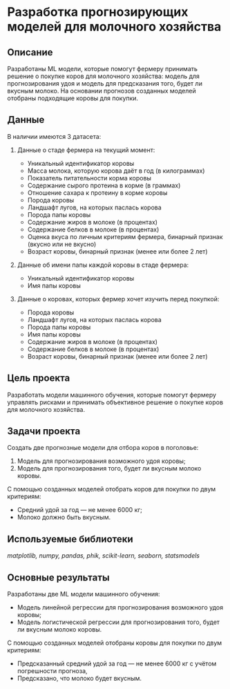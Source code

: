 # Разработка прогнозирующих моделей для молочного хозяйства

## Описание

Разработаны ML модели, которые помогут фермеру принимать решение о покупке коров для молочного хозяйства: модель для прогнозирования удоя и модель для предсказания того, будет ли вкусным молоко. На основании прогнозов созданных моделей отобраны подходящие коровы для покупки.


## Данные

В наличии имеются 3 датасета:
1. Данные о стаде фермера на текущий момент: 
    - Уникальный идентификатор коровы
    - Масса молока, которую корова даёт в год (в килограммах)
    - Показатель питательности корма коровы
    - Содержание сырого протеина в корме (в граммах)
    - Отношение сахара к протеину в корме коровы
    - Порода коровы
    - Ландшафт лугов, на которых паслась корова
    - Порода папы коровы
    - Содержание жиров в молоке (в процентах)
    - Содержание белков в молоке (в процентах)
    - Оценка вкуса по личным критериям фермера, бинарный признак (вкусно или не вкусно)
    - Возраст коровы, бинарный признак (менее или более 2 лет)

2. Данные об имени папы каждой коровы в стаде фермера: 
    - Уникальный идентификатор коровы
    - Имя папы коровы

3. Данные о коровах, которых фермер хочет изучить перед покупкой: 
    - Порода коровы
    - Ландшафт лугов, на которых паслась корова
    - Порода папы коровы
    - Имя папы коровы
    - Содержание жиров в молоке (в процентах)
    - Содержание белков в молоке (в процентах)
    - Возраст коровы, бинарный признак (менее или более 2 лет)


## Цель проекта

Разработать модели машинного обучения, которые помогут фермеру управлять рисками и принимать объективное решение о покупке коров для молочного хозяйства.


## Задачи проекта

Создать две прогнозные модели для отбора коров в поголовье:
1. Модель для прогнозирования возможного удоя коровы;
2. Модель для прогнозирования того, будет ли вкусным молоко коровы.

С помощью созданных моделей отобрать коров для покупки по двум критериям:
- Средний удой за год — не менее 6000 кг;
- Молоко должно быть вкусным.


## Используемые библиотеки
*matplotlib, numpy, pandas, phik, scikit-learn, seaborn, statsmodels*


## Основные результаты

Разработаны две ML модели машинного обучения:
- Модель линейной регрессии для прогнозирования возможного удоя коровы;
- Модель логистической регрессии для прогнозирования того, будет ли вкусным молоко коровы.

С помощью созданных моделей отобраны коровы для покупки по двум критериям:
- Предсказанный средний удой за год — не менее 6000 кг с учётом погрешности прогноза,
- Предсказано, что молоко будет вкусным.

